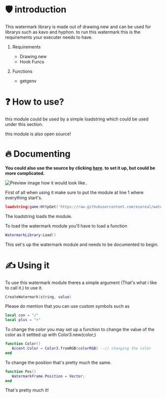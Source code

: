# 🛡️ introduction
This watermark library is made out of drawing.new and can be used for librarys such as kavo and hyphon.
to run this watermark this is the requirements your executer needs to have.

1. Requirements
   - Drawing.new
   - Hook Funcs

2. Functions
   - getgenv

# ❓ How to use?
this module could be used by a simple loadstring which could be used under this section.

this module is also open source!

# 🔥 Documenting

**You could also use the source by clicking [here]([https://pages.github.com/](https://github.com/esoreal/watermark/blob/main/source.lua)). to set it up, but could be more complicated.** 


![Preview image how it would look like..](https://cdn.discordapp.com/attachments/1023145747035725824/1102487125569581166/image.png)


First of all when using it make sure to put the module at line 1 where everything start's.

```lua
loadstring(game:HttpGet('https://raw.githubusercontent.com/esoreal/watermark/main/source.lua'))()
```
The loadstring loads the module.

To load the watermark module you'll have to load a function

```lua
WatermarkLibrary:Load()
```

This set's up the watermark module and needs to be documented to begin.

# ✍️ Using it

To use this watermark module theres a simple argument (That's what i like to call it.) to use it.

```lua
CreateWatermark(string, value)
```

Please do mention that you can use custom symbols such as

```lua
local con = "/"
local plus = "+"
```

To change the color you may set up a function to change the value of the color as it settted up with Color3.new(color;)

```lua
function Color()
   Accent.Color = Color3.fromRGB(colorRGB) --// changing the color
end
```

To change the position that's pretty much the same.

```lua
function Pos()
   WatermarkFrame.Position = Vector;
end
```

That's pretty much it!
